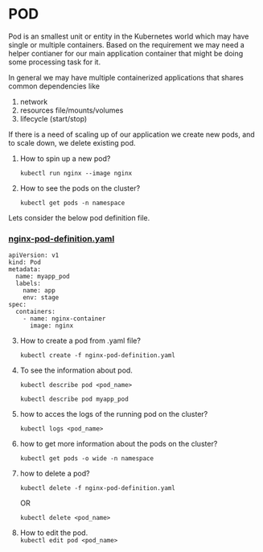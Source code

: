 # POD
Pod is an smallest unit or entity in the Kubernetes world which may have single or multiple containers. Based on the requirement we may need a helper contianer for our main application container that might be doing some processing task for it.

In general we may have multiple containerized applications that shares common dependencies like
1. network
2. resources file/mounts/volumes
3. lifecycle (start/stop)

If there is a need of scaling up of our application we create new pods, and to scale down, we delete existing pod.

1. How to spin up a new pod?
   
   `kubectl run nginx --image nginx`

2. How to see the pods on the cluster?
   
   `kubectl get pods -n namespace`

Lets consider the below pod definition file.  
### [nginx-pod-definition.yaml](nginx-pod-definition.yaml)
```
apiVersion: v1
kind: Pod
metadata:
  name: myapp_pod 
  labels: 
    name: app 
    env: stage
spec:
  containers:
    - name: nginx-container
      image: nginx
```  
3. How to create a pod from .yaml file?
   
   `kubectl create -f nginx-pod-definition.yaml`
   
5. To see the information about pod.
   
   `kubectl describe pod <pod_name>`
   
   `kubectl describe pod myapp_pod`  

5. how to acces the logs of the running pod on the cluster?
   
   `kubectl logs <pod_name>`  

7. how to get more information about the pods on the cluster?

   `kubectl get pods -o wide -n namespace`

8. how to delete a pod?
   
   `kubectl delete -f nginx-pod-definition.yaml`
   
    OR
   
   `kubectl delete <pod_name>`  

9. How to edit the pod.  
   `kubectl edit pod <pod_name>`  
   
